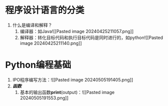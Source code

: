 # 程序设计语言的分类
1. 什么是编译和解释？
	1. 编译器：如Java![[Pasted image 20240425211057.png]]
	2. 解释器：转化目标代码和执行目标代码是同时进行的，如python![[Pasted image 20240425211140.png]]

# Python编程基础
1. IPO程序编写方法：![[Pasted image 20240505191405.png]]
2. ***函数***
	1. 基本的输出函数**print**(output)：![[Pasted image 20240505191553.png]]